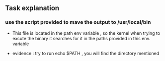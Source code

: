 ## Task explanation

### use the script provided to mave the output to /usr/local/bin

- This file is located in the path env variable , so the kernel when trying to excute the binary it searches for it in the paths provided in this env. variable

- evidence : try to run echo $PATH , you will find the directory mentioned


